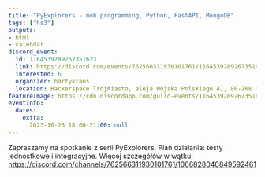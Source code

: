 ```yaml
---
title: "PyExplorers - mob programming, Python, FastAPI, MongoDB"
tags: ["hs3"]
outputs:
- html
- calendar
discord_event:
  id: 1164539289267351623
  link: https://discord.com/events/762566311930101761/1164539289267351623
  interested: 6
  organizer: bartykraus
  location: Hackerspace Trójmiasto, aleja Wojska Polskiego 41, 80-268 Gdańsk
featureImage: https://cdn.discordapp.com/guild-events/1164539289267351623/ec28a1a5031d05b50355bb730cdd1b0d.png?size=1024
eventInfo:
  dates:
    extra:
      2023-10-25 18:00-21:00: null
---
```

Zapraszamy na spotkanie z serii PyExplorers. Plan działania: testy jednostkowe i integracyjne. Więcej szczegółów w wątku: https://discord.com/channels/762566311930101761/1066828040849592461
